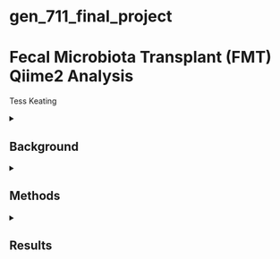 # gen_711_final_project

# Fecal Microbiota Transplant (FMT) Qiime2 Analysis

Tess Keating

<details>

<summary>

## Background

</summary>

In a [human microbiome study](https://microbiomejournal.biomedcentral.com/articles/10.1186/s40168-016-0225-7) by Kang et al., children with autism and gastrointestinal disorders were treated with fecal microbiota transplants to reduce their symptoms. For eighteen weeks, their microbiomes and severity of their symptoms were monitored through fecal swab and stool samples. Using sequenced data from this study and a [Qiime2 tutorial](https://docs.qiime2.org/2024.2/tutorials/fmt/), a bioinformatic pathway analysis was performed. In this analysis, raw reads were denoised and merged, sequences were aligned and classified, phylogenies were created, and diversity metrics were assessed. These bioinformatic techniques were used to generate results in the form of representative figures and visualizations.

</details>

<details>

<summary>

## Methods

</summary>

My [full script](https://github.com/tesskeating/gen_711_final_project/blob/main/finalprojectscript.txt) contains all commands that I used for this project. It is organized into the same headers that I used below. Under each header below is a discription of each command. All commands were run on my laptop using vscode.

<details>

<summary>

### 1. Obtaining, Denoising, and Merging Data

</summary>

**Qiime Commands:**

[source for commands below](https://docs.qiime2.org/2024.2/tutorials/fmt/):

- *wget*: obtains initial data files (sample metadata and 10% subsample data)
- *demux summarize*: plots sequence quality to assess reads before denoising
###
- *dada2 denoise-single*: denoises sequences (removes errors and increases accuracy)
- *metadata tabulate*: tabulates denoised stats (amount of filtered, denoised, and non-chimeric read inputs)
- *feature-table tabulate-seqs*: gives sequence lengths
###
- *feature-table merge*: combines two feature tables
- *feature-table merge-seqs*: combines two groups of sequences
- *feature-table summarize*: tabulates and plots frequency stats
- *feature-table tabulate-seqs*: makes merged table with sequence lengths of each feature

</details>

<details>

<summary>

### 2. Aligning Sequences

</summary>

**Qiime Commands:**

[source for commands below](https://docs.qiime2.org/2022.2/tutorials/phylogeny/#sequence-alignment):

- *alignment mafft*: aligns sequences of feature table
- *alignment mask*: removes ambiguous positions from alignment

</details>

<details>

<summary>

### 3. Classifying Sequences

</summary>

**Qiime Commands:**

[source for classifier](https://zenodo.org/records/6395539#.ZGE7pHbMJhE)

[source for commands below](https://docs.qiime2.org/2024.2/tutorials/feature-classifier/):

- *wget*: obtains 16s rRNA human stool classifier (not included in repo because file was too big to push)
- *feature-classifier classify-sklearn*: assigns taxonomy to rep sequences
- *metadata tabulate*: tabulates taxon and confidence of each feature

</details>

<details>

<summary>

### 4. Making Phylogenetic Tree

</summary>

**Qiime Commands:**

[source for commands below](https://docs.qiime2.org/2024.2/tutorials/phylogeny/#fasttree):

- *phylogeny fasttree*: makes tree from aligned sequences
- *phylogeny midpoint-root*: roots tree

[source for getting empress](https://library.qiime2.org/plugins/empress/32/)

[source for commands below](https://github.com/biocore/empress#tutorial-using-empress-in-qiime-2):

- *empress tree-plot*: adds taxa to rooted tree
- *empress community-plot*: plots phylogenies and taxonomic community data

</details>

<details>

<summary>

### 5. Assessing Diversity Metrics

</summary>

**Qiime Commands:**

[source for command below](https://docs.qiime2.org/2024.2/tutorials/filtering/):

- *feature-table filter-samples*: filters samples to compare control and treatment groups

[source for command below](https://docs.qiime2.org/jupyterbooks/cancer-microbiome-intervention-tutorial/030-tutorial-downstream/040-even-sampling.html):

- *feature-table summarize*: makes filtered table to determine sequence depth

[source for command below](https://docs.qiime2.org/jupyterbooks/cancer-microbiome-intervention-tutorial/030-tutorial-downstream/050-core-metrics.html):

- *diversity core-metrics-phylogenetic*: makes and plots alpha and beta diversity metrics using sequence depth

[source for command below](https://docs.qiime2.org/jupyterbooks/cancer-microbiome-intervention-tutorial/030-tutorial-downstream/040-even-sampling.html):

- *diversity alpha-rarefaction*: verifies sequence depth and plots depth vs diversity

[source for commands below](https://docs.qiime2.org/jupyterbooks/cancer-microbiome-intervention-tutorial/030-tutorial-downstream/060-alpha-diversity.html):

- *diversity alpha-group-significance*: plots alpha diversity vs observed features
- *longitudinal linear-mixed-effects*: makes alpha diversity linear plot with weekly treatment vs diversity

[source for commands below](https://docs.qiime2.org/jupyterbooks/cancer-microbiome-intervention-tutorial/030-tutorial-downstream/070-beta-diversity.html):

- *diversity umap*: reduces dimensions of beta diversity metrics using unweighted and weighted unifrac matrices
- *metadata tabulate*: tabulates unifrac matrices using diversity values (Faith's phylogenetic diversity, evenness, and Shannon diversity)
- *taxa barplot*: makes taxonomy barplot
- *emperor plot*: plots umap and pcoa data from beta diversity unifrac matrices

[source for commands below](https://docs.qiime2.org/jupyterbooks/cancer-microbiome-intervention-tutorial/030-tutorial-downstream/080-longitudinal.html):

- *taxa collapse*: adds taxa to feature table
- *feature-table filter-features-conditionally*: filters abundance of genera in feature table
- *feature-table relative-frequency*: converts counts in filtered feature table to relative frequencies
- *longitudinal volatility*: makes longitudinal volatility plot using metadata, diversity metrics, and taxa and relative frequencies from table
- *longitudinal feature-volatility*: makes volatility control plot to identify features that change over time

</details>

<details>

<summary>

### Other Notes

</summary>

- *git clone*: clones github repo into new directory
- *git add*: adds all directories and files in project directory
- *git commit*: saves changes to local repo
- *git push*: uploads content in local repo to github repo
###
I downloaded any qzv files that I wanted to view to my desktop and [uploaded to Qiime](https://view.qiime2.org/).

</details>

</details>

<details>

<summary>

## Results

</summary>

Below are examples of visualizations that can be generated using the methods above.

<details>

<summary>

### Sequence Quality and Features Visualizations

</summary>

![image](https://github.com/tesskeating/gen_711_final_project/assets/157992900/7c1d8399-e463-4395-a55e-dcf27d783cb6)

This histogram shows the sequence quality of each forward read input. It helps determine the minimum sequence quality prior to denoising, which filters the sequences and removes reads that have too much noise. In this case, the minimum demultiplexed sequence count is 1208.

command used: *demux summarize* from 

<br/>

<br/>

![image](https://github.com/tesskeating/gen_711_final_project/assets/157992900/46ef71eb-d93e-41a8-9af3-81d8b7dc5eb0)

This is part of a merged table containing each feature's sequence and sequence length. It shows the first 5 feature sequences, the total being 799. The important thing to pay attention to here is the length of each sequence, as they should all be the same length for alignment and, later, taxonomic assignment. Aligning sequences of the same length is not only easier, but is more effective in identifying sequence similarities for constructing phylogenetic trees. If I scroll down this table, I can see that all 799 sequences are 137 basepairs long, which means that they are ready to be aligned.

command used: *feature-table tabulate seqs*

</details>

<details>

<summary>

###  Visualization

